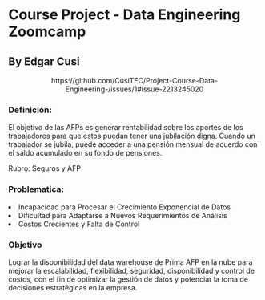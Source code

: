 # Course Project - Data Engineering Zoomcamp
## By Edgar Cusi

<p align="center">
   https://github.com/CusiTEC/Project-Course-Data-Engineering-/issues/1#issue-2213245020
</p>

### Definición:
El objetivo de las AFPs es generar rentabilidad sobre los aportes de los trabajadores para que estos puedan tener una jubilación digna. Cuando un trabajador se jubila, puede acceder a una pensión mensual de acuerdo con el saldo acumulado en su fondo de pensiones.

Rubro: Seguros y AFP

### Problematica:
<li>Incapacidad para Procesar el Crecimiento Exponencial de Datos</li>
<li>Dificultad para Adaptarse a Nuevos Requerimientos de Análisis</li>
<li>Costos Crecientes y Falta de Control</li>


### Objetivo
Lograr la disponibilidad del data warehouse de Prima AFP en la nube para mejorar la escalabilidad, flexibilidad, seguridad, disponibilidad y control de costos, con el fin de optimizar la gestión de datos y potenciar la toma de decisiones estratégicas en la empresa.


